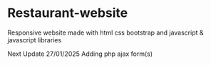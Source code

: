 # Restaurant-website
Responsive website made with html css bootstrap and javascript & javascript libraries 

Next Update 27/01/2025 
Adding php ajax form(s)
